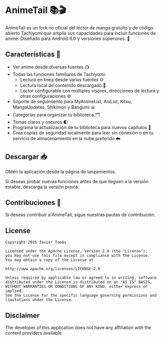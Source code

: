 # AnimeTail 📚🎬

AnimeTail es un fork no oficial del lector de manga gratuito y de código abierto Tachiyomi que amplía sus capacidades para incluir funciones de anime. Diseñado para Android 6.0 y versiones superiores. 🚀

## Características 🌟

- Ver anime desde diversas fuentes 📺
- Todas las funciones familiares de Tachiyomi:
  - Lectura en línea desde varias fuentes 🌐
  - Lectura local de contenido descargado 📖
  - Lector configurable con múltiples visores, direcciones de lectura y otras configuraciones ⚙️
- Soporte de seguimiento para MyAnimeList, AniList, Kitsu, MangaUpdates, Shikimori y Bangumi 📊
- Categorías para organizar tu biblioteca 🗂️
- Temas claros y oscuros 🌓
- Programa la actualización de tu biblioteca para nuevos capítulos 📅
- Crea copias de seguridad localmente para leer sin conexión o en tu servicio de almacenamiento en la nube preferido ☁️

## Descargar 📥

Obtén la aplicación desde la página de lanzamientos.

Si deseas probar nuevas funciones antes de que lleguen a la versión estable, descarga la versión previa.

## Contribuciones 🤝

Si deseas contribuir a AnimeTail, sigue nuestras pautas de contribución.


## License

    Copyright 2015 Javier Tomás

    Licensed under the Apache License, Version 2.0 (the "License");
    you may not use this file except in compliance with the License.
    You may obtain a copy of the License at

    http://www.apache.org/licenses/LICENSE-2.0

    Unless required by applicable law or agreed to in writing, software
    distributed under the License is distributed on an "AS IS" BASIS,
    WITHOUT WARRANTIES OR CONDITIONS OF ANY KIND, either express or implied.
    See the License for the specific language governing permissions and
    limitations under the License.

## Disclaimer

The developer of this application does not have any affiliation with the content providers available.
